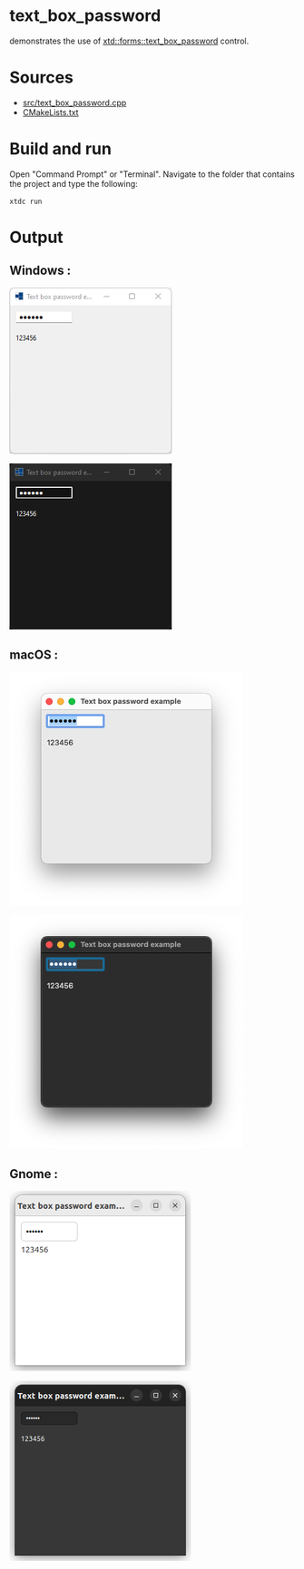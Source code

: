# text_box_password

demonstrates the use of [xtd::forms::text_box_password](https://gammasoft71.github.io/xtd/reference_guides/latest/classxtd_1_1forms_1_1text__box.html#aae0d3ea61c5f5e178d7e8b55b9832139) control.

# Sources

* [src/text_box_password.cpp](src/text_box_password.cpp)
* [CMakeLists.txt](CMakeLists.txt)

# Build and run

Open "Command Prompt" or "Terminal". Navigate to the folder that contains the project and type the following:

```shell
xtdc run
```

# Output

## Windows :

![Screenshot](../../../../docs/pictures/examples/text_box_password_w.png)

![Screenshot](../../../../docs/pictures/examples/text_box_password_wd.png)

## macOS :

![Screenshot](../../../../docs/pictures/examples/text_box_password_m.png)

![Screenshot](../../../../docs/pictures/examples/text_box_password_md.png)

## Gnome :

![Screenshot](../../../../docs/pictures/examples/text_box_password_g.png)

![Screenshot](../../../../docs/pictures/examples/text_box_password_gd.png)
